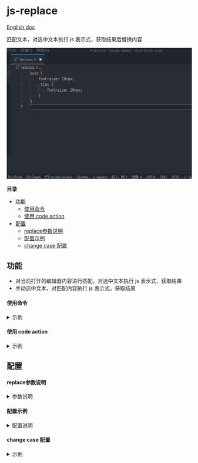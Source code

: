 # js-replace <!-- omit in toc -->

[English doc](./README.md)

匹配文本，对选中文本执行 js 表示式，获取结果后替换内容

![example](images/example.gif)

**目录**

- [功能](#功能)
    - [使用命令](#使用命令)
    - [使用 code action](#使用-code-action)
- [配置](#配置)
    - [replace参数说明](#replace参数说明)
    - [配置示例](#配置示例)
    - [change case 配置](#change-case-配置)

## 功能

- 对当前打开的编辑器内容进行匹配，对选中文本执行 js 表示式，获取结果
- 手动选中文本，对匹配内容执行 js 表示式，获取结果

#### 使用命令

<details>
<summary>示例</summary>

![example](images/example.gif)
</details>

#### 使用 code action

<details>
<summary>示例</summary>

![example2](images/example2.gif)
</details>

## 配置

#### replace参数说明

<details>
<summary>参数说明</summary>

| 参数         | 类型     | 说明                                                                                                                          |
| ------------ | -------- | ----------------------------------------------------------------------------------------------------------------------------- |
| `$1 到 $n`   | `String` | 匹配到的分组内容，从 `$1` 到 `$n` (配置中可修改变量前缀)                                                                      |
| `$_`         | `String` | 匹配到的子串，即正则表达式匹配到的内容（配置中可修改该变量名）                                                                |
| `ChangeCase` | `Object` | 内置的 [change case](https://www.npmjs.com/package/change-case) 变量，包含 change-case 的工具函数，例如 ChangeCase.pascalCase |

</details>

#### 配置示例

<details>
<summary>配置说明</summary>

```json
{
    // 注册replace命令
    "jsReplace.commands": [
        {
            // 指令名称
            "name": "rpx2px",
            // 用于匹配文字的正则表达式
            "match": "([0-9]{1,})rpx",
            // 匹配后的处理，使用js表达式，
            // $1表示匹配到的第一个分组内容，$_表示匹配的子串
            "replace": "`${($1 / 2)}px`",
            // 描述
            "description": "rpx转换px"
        }
    ],
    "jsReplace.setting": {
        // 匹配的子串变量
        "match": "$_",
        // 匹配到分组变量的前缀，设置为$，则变量为$1到$n
        "prefix": "$",
        // 将命令注册到code action中
        "actionLanguages": [
            "javascript",
            "typescript",
            "html",
            "css",
            "less",
            "typescriptreact",
            "scss",
            "python",
            "markdown",
            "json",
            "javascriptreact",
            "sass",
            "go",
            "c"
        ],
        // code action需要忽略的命令，填写jsReplace.commands中定义的"name"字段
        "actionIgnoreCommands": [
            // 例如："define pascalCase"
        ],
        // Code action 命令名称格式化，
        // $name代表命令的name字段，$description代表命令的description字段
        "actionNameFormat": "JSR $name ($description)"
    }
}
```

</details>

#### change case 配置

<details>
<summary>示例</summary>

```json
{
    "jsReplace.commands": [
        {
            "name": "noCase",
            "match": "\\w{1,}[ _-]?\\w{1,}",
            "replace": "ChangeCase.noCase($_)",
            "description": "aa bb"
        },
        {
            "name": "camelCase(大驼峰)",
            "match": "\\w{1,}[ _-]?\\w{1,}",
            "replace": "ChangeCase.camelCase($_)",
            "description": "aaBb"
        },
        {
            "name": "pascalCase(小驼峰)",
            "match": "\\w{1,}[ _-]?\\w{1,}",
            "replace": "ChangeCase.pascalCase($_)",
            "description": "AaBb"
        },
        {
            "name": "constantCase(常量)",
            "match": "\\w{1,}[ _-]?\\w{1,}",
            "replace": "ChangeCase.constantCase($_)",
            "description": "AaBb"
        },
        {
            "name": "snakeCase(下划线)",
            "match": "\\w{1,}[ _-]?\\w{1,}",
            "replace": "ChangeCase.snakeCase($_)",
            "description": "aa_bb"
        },
        {
            "name": "pathCase(路径分隔符)",
            "match": "\\w{1,}[ _-]?\\w{1,}",
            "replace": "ChangeCase.pathCase($_)",
            "description": "aa/bb"
        },
        {
            "name": "paramCase(横杠分隔)",
            "match": "\\w{1,}[ _-]?\\w{1,}",
            "replace": "ChangeCase.paramCase($_)",
            "description": "aa-bb"
        },
        {
            "name": "dotCase(点分隔)",
            "match": "\\w{1,}[ _-]?\\w{1,}",
            "replace": "ChangeCase.dotCase($_)",
            "description": "aa.bb"
        },
        {
            "name": "sentenceCase(空格分隔单词)",
            "match": "\\w{1,}[ _-]?\\w{1,}",
            "replace": "ChangeCase.sentenceCase($_)",
            "description": "aa bb"
        },
        {
            "name": "capitalCase(首字母大写分隔单词)",
            "match": "\\w{1,}[ _-]?\\w{1,}",
            "replace": "ChangeCase.capitalCase($_)",
            "description": "Aa Bb"
        }
    ]
}
```

</details>
